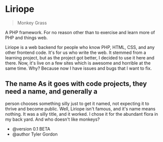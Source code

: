 # Liriope
> Monkey Grass

A PHP framework. For no reason other than to exercise and learn more of PHP and
things web.

Liriope is a web backend for people who know PHP, HTML, CSS, and any other
frontend code. It's for us who write the web. It stemmed from a learning
project, but as the project got better, I decided to use it here and there.
Now, it's live on a few sites which is awesome and horrible at the same time.
Why? Because now I have issues and bugs that I want to fix.

## The name As it goes with code projects, they need a name, and generally a
person chooses something silly just to get it named, not expecting it to
thrive and become public. Well, Liriope isn't famous, and it's name means
nothing. It was a silly title, and it worked. I chose it for the abundant
flora in my back yard. And who doesn't like monkeys?

- @version 0.1 BETA
- @author Tyler Gordon
